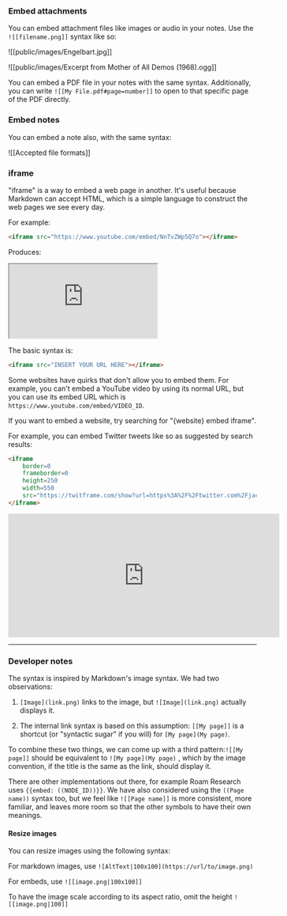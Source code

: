 ### Embed attachments

You can embed attachment files like images or audio in your notes. Use the `![[filename.png]]` syntax like so:

![[public/images/Engelbart.jpg]]

![[public/images/Excerpt from Mother of All Demos (1968).ogg]]

You can embed a PDF file in your notes with the same syntax. Additionally, you can write `![[My File.pdf#page=number]]` to open to that specific page of the PDF directly.

### Embed notes

You can embed a note also, with the same syntax:

![[Accepted file formats]]

### iframe

"iframe" is a way to embed a web page in another. It's useful because Markdown can accept HTML, which is a simple language to construct the web pages we see every day.

For example:

```html
<iframe src="https://www.youtube.com/embed/NnTvZWp5Q7o"></iframe>
```

Produces:

<iframe src="https://www.youtube.com/embed/NnTvZWp5Q7o"></iframe>

The basic syntax is:

```html
<iframe src="INSERT YOUR URL HERE"></iframe>
```

Some websites have quirks that don't allow you to embed them. For example, you can't embed a YouTube video by using its normal URL, but you can use its embed URL which is `https://www.youtube.com/embed/VIDEO_ID`.

If you want to embed a website, try searching for "{website} embed iframe".

For example, you can embed Twitter tweets like so as suggested by search results:

```html
<iframe
	border=0
	frameborder=0
	height=250
	width=550  
	src="https://twitframe.com/show?url=https%3A%2F%2Ftwitter.com%2Fjack%2Fstatus%2F20">
</iframe>
```

<iframe border=0 frameborder=0 height=250 width=550  
 src="https://twitframe.com/show?url=https%3A%2F%2Ftwitter.com%2Fjack%2Fstatus%2F20"></iframe>

---

### Developer notes

The syntax is inspired by Markdown's image syntax. We had two observations:

 1. `[Image](link.png)` links to the image, but `![Image](link.png)` actually displays it.

 2. The internal link syntax is based on this assumption: `[[My page]]` is a shortcut (or "syntactic sugar" if you will) for `[My page](My page)`.

To combine these two things, we can come up with a third pattern:`![[My page]]` should be equivalent to `![My page](My page)` , which by the image convention, if the title is the same as the link, should display it.

There are other implementations out there, for example Roam Research uses `{{embed: ((NODE_ID))}}`. We have also considered using the `((Page name))` syntax too, but we feel like `![[Page name]]` is more consistent, more familiar, and leaves more room so that the other symbols to have their own meanings.

#### Resize images
You can resize images using the following syntax:

For markdown images, use `![AltText|100x100](https://url/to/image.png)`

For embeds, use `![[image.png|100x100]]`

To have the image scale according to its aspect ratio, omit the height `![[image.png|100]]`
